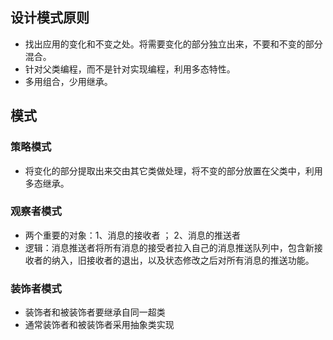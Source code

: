 ## 设计模式原则  

 - 找出应用的变化和不变之处。将需要变化的部分独立出来，不要和不变的部分混合。
 - 针对父类编程，而不是针对实现编程，利用多态特性。
 - 多用组合，少用继承。


## 模式
### 策略模式  
  - 将变化的部分提取出来交由其它类做处理，将不变的部分放置在父类中，利用多态继承。 
### 观察者模式
  - 两个重要的对象：1、消息的接收者 ； 2、消息的推送者
  - 逻辑：消息推送者将所有消息的接受者拉入自己的消息推送队列中，包含新接收者的纳入，旧接收者的退出，以及状态修改之后对所有消息的推送功能。
### 装饰者模式  
  - 装饰者和被装饰者要继承自同一超类
  - 通常装饰者和被装饰者采用抽象类实现